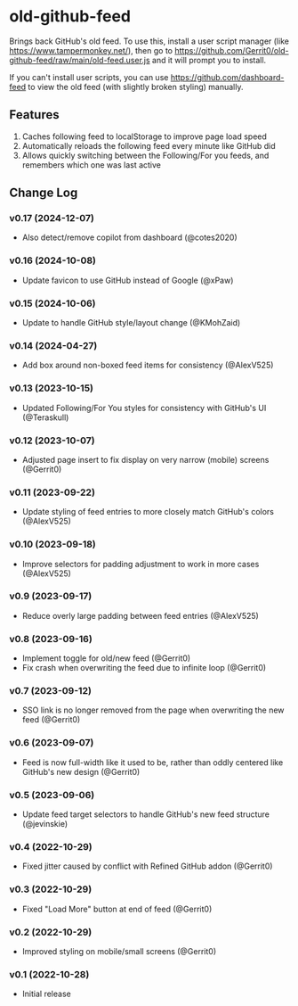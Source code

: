 # old-github-feed

Brings back GitHub's old feed. To use this, install a user script manager (like https://www.tampermonkey.net/), then go to https://github.com/Gerrit0/old-github-feed/raw/main/old-feed.user.js and it will prompt you to install.

If you can't install user scripts, you can use https://github.com/dashboard-feed to view the old feed (with slightly broken styling) manually.

## Features

1. Caches following feed to localStorage to improve page load speed
2. Automatically reloads the following feed every minute like GitHub did
3. Allows quickly switching between the Following/For you feeds, and remembers which one was last active

## Change Log

### v0.17 (2024-12-07)

- Also detect/remove copilot from dashboard (@cotes2020)

### v0.16 (2024-10-08)

- Update favicon to use GitHub instead of Google (@xPaw)

### v0.15 (2024-10-06)

- Update to handle GitHub style/layout change (@KMohZaid)

### v0.14 (2024-04-27)

- Add box around non-boxed feed items for consistency (@AlexV525)

### v0.13 (2023-10-15)

- Updated Following/For You styles for consistency with GitHub's UI (@Teraskull)

### v0.12 (2023-10-07)

- Adjusted page insert to fix display on very narrow (mobile) screens (@Gerrit0)

### v0.11 (2023-09-22)

- Update styling of feed entries to more closely match GitHub's colors (@AlexV525)

### v0.10 (2023-09-18)

- Improve selectors for padding adjustment to work in more cases (@AlexV525)

### v0.9 (2023-09-17)

- Reduce overly large padding between feed entries (@AlexV525)

### v0.8 (2023-09-16)

- Implement toggle for old/new feed (@Gerrit0)
- Fix crash when overwriting the feed due to infinite loop (@Gerrit0)

### v0.7 (2023-09-12)

- SSO link is no longer removed from the page when overwriting the new feed (@Gerrit0)

### v0.6 (2023-09-07)

- Feed is now full-width like it used to be, rather than oddly centered like GitHub's new design (@Gerrit0)

### v0.5 (2023-09-06)

- Update feed target selectors to handle GitHub's new feed structure (@jevinskie)

### v0.4 (2022-10-29)

- Fixed jitter caused by conflict with Refined GitHub addon (@Gerrit0)

### v0.3 (2022-10-29)

- Fixed "Load More" button at end of feed (@Gerrit0)

### v0.2 (2022-10-29)

- Improved styling on mobile/small screens (@Gerrit0)

### v0.1 (2022-10-28)

- Initial release
